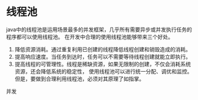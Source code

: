 # 线程池
java中的线程池是运用场景最多的并发框架，几乎所有需要异步或并发执行任务的程序都可以使用线程池。
在开发中合理的使用线程池能够带来三个好处。
1. 降低资源消耗。通过重复利用已创建的线程降低线程创建和销毁造成的消耗。
2. 提高响应速度。当任务到达时，任务可以不需要等待线程创建就能立即执行。
3. 提高线程的可管理性。线程是稀缺资源，如果无限制的创建，不仅会消耗系统资源，还会降低系统的稳定性，
使用线程池可以进行统一分配、调优和监控。但是，要做到合理利用线程池，必须对其原理了如指掌。




并发